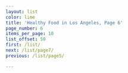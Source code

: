 ```yaml
---
layout: list
color: lime
title: 'Healthy Food in Los Angeles, Page 6'
page_number: 6
items_per_page: 10
list_offset: 50
first: /list/
next: /list/page7/
previous: /list/page5/

---
```

